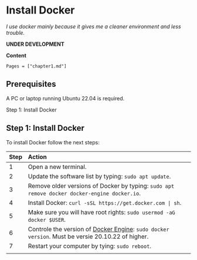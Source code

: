 # Install Docker

*I use docker mainly because it gives me a cleaner environment and less trouble.*

**UNDER DEVELOPMENT**

**Content**

```@contents
Pages = ["chapter1.md"]
```

## Prerequisites

A PC or laptop running Ubuntu 22.04 is required.

Step 1: Install Docker

## Step 1: Install Docker

To install Docker follow the next steps:

|Step        | Action      |
|:---------- | :---------- |
| 1 | Open a new terminal.|
| 2 | Update the software list by typing: `sudo apt update`. |
| 3 | Remove older versions of Docker by typing: `sudo apt remove docker docker-engine docker.io`. |
| 4 | Install Docker: `curl -sSL https://get.docker.com \| sh`. |
| 5 | Make sure you will have root rights: `sudo usermod -aG docker $USER`. |
| 6 | Controle the version of [Docker Engine](https://docs.docker.com/engine/release-notes/): `sudo docker version`. Must be versie 20.10.22 of higher. |
| 7 | Restart your computer by tying: `sudo reboot`. |
||

